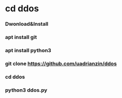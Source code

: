 # cd ddos 



### Dwonload&Install

### apt install git

### apt install python3

### git clone https://github.com/uadrianzin/ddos

### cd ddos

### python3 ddos.py

